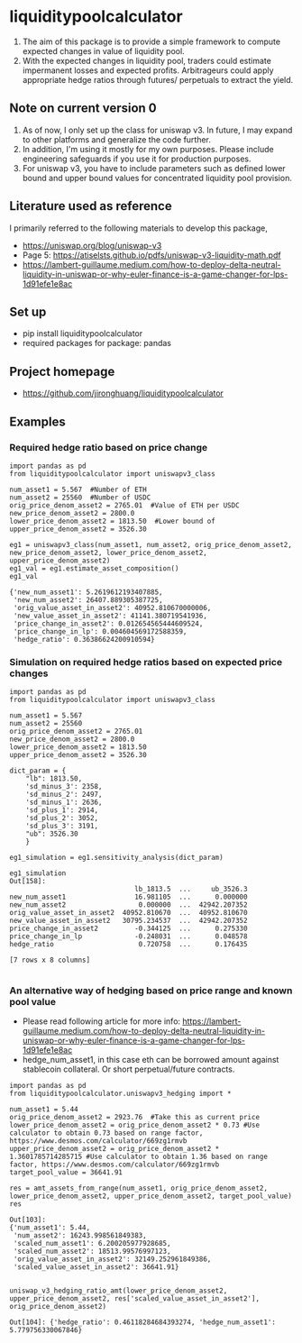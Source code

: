 # liquiditypoolcalculator

1. The aim of this package is to provide a simple framework to compute expected changes in value of liquidity pool.
2. With the expected changes in liquidity pool, traders could estimate impermanent losses and expected profits. Arbitrageurs could apply appropriate hedge ratios through futures/ perpetuals to extract the yield.

## Note on current version 0

1. As of now, I only set up the class for uniswap v3. In future, I may expand to other platforms and generalize the code further. 
2. In addition, I'm using it mostly for my own purposes. Please include engineering safeguards if you use it for production purposes.
3. For uniswap v3, you have to include parameters such as defined lower bound and upper bound values for concentrated liquidity pool provision.

## Literature used as reference

I primarily referred to the following materials to develop this package,

- https://uniswap.org/blog/uniswap-v3
- Page 5: https://atiselsts.github.io/pdfs/uniswap-v3-liquidity-math.pdf
- https://lambert-guillaume.medium.com/how-to-deploy-delta-neutral-liquidity-in-uniswap-or-why-euler-finance-is-a-game-changer-for-lps-1d91efe1e8ac

## Set up

- pip install liquiditypoolcalculator
- required packages for package: pandas

## Project homepage

- https://github.com/jironghuang/liquiditypoolcalculator

## Examples

### Required hedge ratio based on price change

```
import pandas as pd
from liquiditypoolcalculator import uniswapv3_class

num_asset1 = 5.567  #Number of ETH
num_asset2 = 25560  #Number of USDC
orig_price_denom_asset2 = 2765.01  #Value of ETH per USDC
new_price_denom_asset2 = 2800.0
lower_price_denom_asset2 = 1813.50  #Lower bound of 
upper_price_denom_asset2 = 3526.30     

eg1 = uniswapv3_class(num_asset1, num_asset2, orig_price_denom_asset2, new_price_denom_asset2, lower_price_denom_asset2, upper_price_denom_asset2)
eg1_val = eg1.estimate_asset_composition()      
eg1_val

{'new_num_asset1': 5.2619612193407885,
 'new_num_asset2': 26407.889305387725,
 'orig_value_asset_in_asset2': 40952.810670000006,
 'new_value_asset_in_asset2': 41141.380719541936,
 'price_change_in_asset2': 0.012654565444609524,
 'price_change_in_lp': 0.004604569172588359,
 'hedge_ratio': 0.36386624200910594}
```

### Simulation on required hedge ratios based on expected price changes

```
import pandas as pd
from liquiditypoolcalculator import uniswapv3_class

num_asset1 = 5.567
num_asset2 = 25560
orig_price_denom_asset2 = 2765.01
new_price_denom_asset2 = 2800.0
lower_price_denom_asset2 = 1813.50
upper_price_denom_asset2 = 3526.30   

dict_param = {
    "lb": 1813.50,
    'sd_minus_3': 2358,
    'sd_minus_2': 2497,
    'sd_minus_1': 2636,
    'sd_plus_1': 2914,
    'sd_plus_2': 3052,       
    'sd_plus_3': 3191,       
    "ub": 3526.30        
    }
    
eg1_simulation = eg1.sensitivity_analysis(dict_param)

eg1_simulation
Out[158]: 
                               lb_1813.5  ...     ub_3526.3
new_num_asset1                 16.981105  ...      0.000000
new_num_asset2                  0.000000  ...  42942.207352
orig_value_asset_in_asset2  40952.810670  ...  40952.810670
new_value_asset_in_asset2   30795.234537  ...  42942.207352
price_change_in_asset2         -0.344125  ...      0.275330
price_change_in_lp             -0.248031  ...      0.048578
hedge_ratio                     0.720758  ...      0.176435

[7 rows x 8 columns]
      
```

### An alternative way of hedging based on price range and known pool value

- Please read following article for more info: https://lambert-guillaume.medium.com/how-to-deploy-delta-neutral-liquidity-in-uniswap-or-why-euler-finance-is-a-game-changer-for-lps-1d91efe1e8ac
- hedge_num_asset1, in this case eth can be borrowed amount against stablecoin collateral. Or short perpetual/future contracts.

```
import pandas as pd
from liquiditypoolcalculator.uniswapv3_hedging import *

num_asset1 = 5.44
orig_price_denom_asset2 = 2923.76  #Take this as current price
lower_price_denom_asset2 = orig_price_denom_asset2 * 0.73 #Use calculator to obtain 0.73 based on range factor, https://www.desmos.com/calculator/669zg1rmvb
upper_price_denom_asset2 = orig_price_denom_asset2 * 1.3601785714285715 #Use calculator to obtain 1.36 based on range factor, https://www.desmos.com/calculator/669zg1rmvb
target_pool_value = 36641.91 

res = amt_assets_from_range(num_asset1, orig_price_denom_asset2, lower_price_denom_asset2, upper_price_denom_asset2, target_pool_value)    
res

Out[103]: 
{'num_asset1': 5.44,
 'num_asset2': 16243.998561849383,
 'scaled_num_asset1': 6.200205977928685,
 'scaled_num_asset2': 18513.99576997123,
 'orig_value_asset_in_asset2': 32149.252961849386,
 'scaled_value_asset_in_asset2': 36641.91}


uniswap_v3_hedging_ratio_amt(lower_price_denom_asset2, upper_price_denom_asset2, res['scaled_value_asset_in_asset2'], orig_price_denom_asset2)    

Out[104]: {'hedge_ratio': 0.46118284684393274, 'hedge_num_asset1': 5.779756330067846}

```


